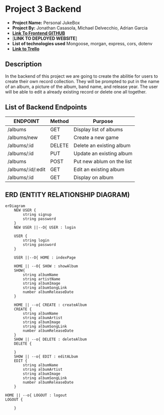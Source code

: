 # Project 3 Backend 

- **Project Name:** Personal JukeBox
- **Project By:** Jonathan Casasola, Michael Delvecchio, Adrian Garcia 
- [**Link To  Frontend GITHUB**](https://github.com/Jonathan1295-09/Project_3Frontend)
- [**LINK TO DEPLOYED WEBSITE**]
- **List of technologies used** Mongoose, morgan, express, cors, dotenv 
- [**Link to Trello**](https://trello.com/b/pHLyMGtB/project-3)

## Description 

In the backend of this project we are going to create the abilitie for users to create their own record collection.
They will be prompted to put in the name of an album, a picture of the album, band name, and release year. The user will be able to edit a already existing record or delete one all together.

## List of Backend Endpoints
| ENDPOINT          | Method | Purpose                   |
| ----------------- | ------ | ------------------------- |
| /albums           | GET    | Display list of albums    |
| /albums/new       | GET    | Create a new game         |
| /albums/:id       | DELETE | Delete an existing album  |
| /albums/:id       | PUT    | Update an existing album  |
| /albums           | POST   | Put new ablum on the list |
| /albums/:id/:edit | GET    | Edit an existing album    |
| /albums/:id       | GET    | Display on album          |

## ERD (ENTITY RELATIONSHIP DIAGRAM)

```mermaid
erDiagram
    NEW USER {
        string signup
        string password
    }
    NEW USER ||--O{ USER : login

    USER {
        string login
        string password
    }

    USER ||--O{ HOME : indexPage

    HOME || --O{ SHOW : showAlbum
    SHOW{
        string albumName
        string artistName
        string albumImage
        string albumSongLink
        number albumReleaseDate
    }

    HOME || --o{ CREATE : createAlbum
    CREATE {
        string albumName
        string albumArtist
        string albumImage
        string albumSongLink
        number albumReleaseDate
    }
    SHOW || --o{ DELETE : deleteAlbum
    DELETE {

    }
    SHOW || --o{ EDIT : editALbum
    EDIT {
        string albumName
        string albumArtist
        string albumImage
        string albumSongLink
        number albumReleaseDate
    }

HOME || --o{ LOGOUT : logout
LOGOUT {

    }
```

         